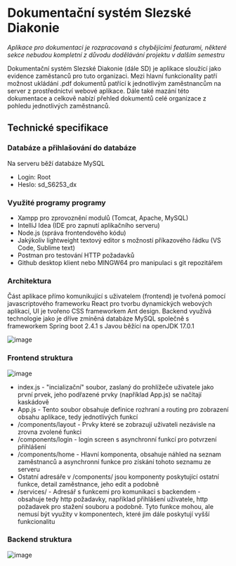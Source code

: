 # Dokumentační systém Slezské Diakonie
*Aplikace pro dokumentaci je rozpracovaná s chybějícími featurami, některé sekce nebudou kompletní z důvodu dodělávání projektu v dalším semestru*

Dokumentační systém Slezské Diakonie (dále SD) je aplikace sloužící jako evidence zaměstanců pro tuto organizaci. Mezi hlavní funkcionality patří možnost ukládání .pdf dokumentů patřící k jednotlivým zaměstnancům na server z prostřednictví webové aplikace. Dále také mazání této dokumentace a celkově nabízí přehled dokumentů celé organizace z pohledu jednotlivých zaměstnanců.

## Technické specifikace

### Databáze  a přihlašování do databáze
Na serveru běží databáze MySQL
- Login: Root
- Heslo: sd_S6253_dx

### Využité programy programy
- Xampp pro zprovoznění modulů (Tomcat, Apache, MySQL)
- IntelliJ Idea (IDE pro zapnutí aplikačního serveru)
- Node.js (správa frontendového kódu)
- Jakýkoliv lightweight textový editor s možností příkazového řádku (VS Code, Sublime text)
- Postman pro testování HTTP požadavků
- Github desktop klient nebo MINGW64 pro manipulaci s git repozitářem

### Architektura
Část aplikace přímo komunikující s uživatelem (frontend) je tvořená pomocí javascriptového frameworku React pro tvorbu dynamických webových aplikací, UI je tvořeno CSS frameworkem Ant design.
Backend využívá technologie jako je dříve zmíněná databáze MySQL společně s frameworkem Spring boot 2.4.1 s Javou běžící na openJDK 17.0.1

![image](https://user-images.githubusercontent.com/61951915/150696097-029acbd0-4921-40f6-a69d-4bcaf2010998.png)

### Frontend struktura

![image](https://user-images.githubusercontent.com/61951915/150696243-d032dc86-0525-49e5-9230-636dcf7c6cee.png)

- index.js - "incializační" soubor, zaslaný do prohlížeče uživatele jako první prvek, jeho podřazené prvky (například App.js) se načítají kaskádově
- App.js - Tento soubor obsahuje definice rozhraní a routing pro zobrazení obsahu aplikace, tedy jednotlivých funkcí
- /components/layout - Prvky které se zobrazují uživateli nezávisle na zrovna zvolené funkci
- /components/login - login screen s asynchronní funkcí pro potvrzení přihlášení
- /components/home - Hlavní komponenta, obsahuje náhled na seznam zaměstnanců a asynchronní funkce pro získání tohoto seznamu ze serveru
- Ostatní adresáře v /components/ jsou komponenty poskytující ostatní funkce, detail zaměstnance, jeho edit a podobně
- /services/ - Adresář s funkcemi pro komunikaci s backendem - obsahuje tedy http požadavky, například přihlášení uživatele, http požadavek pro stažení souboru a podobně. Tyto funkce mohou, ale nemusí být využity v komponentech, které jim dále poskytují vyšší funkcionalitu

### Backend struktura

![image](https://user-images.githubusercontent.com/61951915/150696348-90101bcb-b7e6-4278-b3b0-2044e5236343.png)
